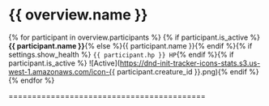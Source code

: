 # {{ overview.name }}

{% for participant in overview.participants %}
{% if participant.is_active %}**{{ participant.name }}**{% else %}{{ participant.name }}{% endif %}{% if settings.show_health %} `{{ participant.hp }} HP`{% endif %}{% if participant.is_active %} ![Active](https://dnd-init-tracker-icons-stats.s3.us-west-1.amazonaws.com/icon-{{ participant.creature_id }}.png){% endif %}
{% endfor %}

==========================================
